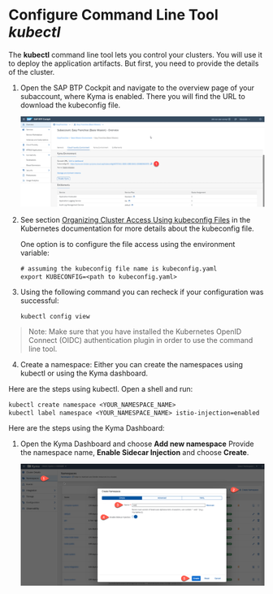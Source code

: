 # Configure Command Line Tool *kubectl*

The **kubectl** command line tool lets you control your clusters. You will use it to deploy the application artifacts. But first, you need to provide the details of the cluster.

1. Open the SAP BTP Cockpit and navigate to the overview page of your subaccount, where Kyma is enabled. There you will find the URL to download the kubeconfig file.

   ![](images/kyma-dashboard.png)

2. See section [Organizing Cluster Access Using kubeconfig Files](https://kubernetes.io/docs/concepts/configuration/organize-cluster-access-kubeconfig/) in the Kubernetes documentation for more details about the kubeconfig file.

   One option is to configure the file access using the environment variable:

   ```shell
   # assuming the kubeconfig file name is kubeconfig.yaml
   export KUBECONFIG=<path to kubeconfig.yaml>
   ```

3. Using the following command you can recheck if your configuration was successful:

   ```
   kubectl config view
   ```

> Note: Make sure that you have installed the Kubernetes OpenID Connect (OIDC) authentication plugin in order to use the command line tool.

4. Create a namespace:
Either you can create the namespaces using kubectl or using the Kyma dashboard.

Here are the steps using kubectl. Open a shell and run:

   ```shell
   kubectl create namespace <YOUR_NAMESPACE_NAME>
   kubectl label namespace <YOUR_NAMESPACE_NAME> istio-injection=enabled
   ```

Here are the steps using the Kyma Dashboard:

1. Open the Kyma Dashboard and choose **Add new namespace** Provide the namespace name, **Enable Sidecar Injection** and choose **Create**.

   ![](images/createNamespace.png)
